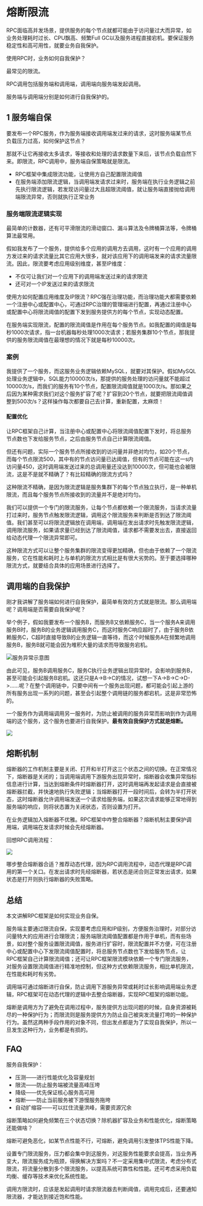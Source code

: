 # 熔断限流

RPC面临高并发场景，提供服务的每个节点就都可能由于访问量过大而异常，如业务处理耗时过长、CPU飘高、频繁Full GC以及服务进程直接宕机。要保证服务稳定性和高可用性，就要业务自我保护。

使用RPC时，业务如何自我保护？

最常见的限流。

RPC调用包括服务端和调用端，调用端向服务端发起调用。

服务端与调用端分别是如何进行自我保护的。

## 1 服务端自保

要发布一个RPC服务，作为服务端接收调用端发过来的请求，这时服务端某节点负载压力过高，如何保护这节点？

那就不让它再接收太多请求，等接收和处理的请求数量下来后，该节点负载自然下来。即限流，RPC调用中，服务端自保策略就是限流。

- RPC框架中集成限流功能，让使用方自己配置限流阈值
- 在服务端添加限流逻辑，当调用端发请求过来时，服务端在执行业务逻辑之前先执行限流逻辑，若发现访问量过大且超限流阈值，就让服务端直接抛给调用端限流异常，否则就执行正常业务

### 服务端限流逻辑实现

最简单的计数器，还有可平滑限流的滑动窗口、漏斗算法及令牌桶算法等，令牌桶算法最常用。

假如我发布了一个服务，提供给多个应用的调用方去调用，这时有一个应用的调用方发过来的请求流量比其它应用大很多，就对该应用下的调用端发来的请求流量限流。因此，限流要考虑应用级别维度，甚至IP维度：

- 不仅可让我们对一个应用下的调用端发送过来的请求限流
- 还可对一个IP发送过来的请求限流

使用方如何配置应用维度及IP限流？RPC强在治理功能，而治理功能大都需要依赖一个注册中心或配置中心，可通过RPC治理的管理端进行配置，再通过注册中心或配置中心将限流阈值的配置下发到服务提供方的每个节点，实现动态配置。

在服务端实现限流，配置的限流阈值是作用在每个服务节点。如我配置的阈值是每秒1000次请求，指一台机器每秒处理1000次请求；若服务集群10个节点，那我提供的服务限流阈值在最理想的情况下就是每秒10000次。

### 案例

我提供了一个服务，而这服务业务逻辑依赖MySQL，就要对其保护。假如MySQL处理业务逻辑中，SQL能力10000次/s，那提供的服务处理的访问量就不能超过10000次/s，而我们的服务有10个节点，配置限流阈值就是1000次/s。那如果之后因为某种需求我们对这个服务扩容了呢？扩容到20个节点，就要把限流阈值调整到500次/s？这样操作每次都要自己去计算，重新配置，太麻烦！

#### 配置优化

让RPC框架自己计算，当注册中心或配置中心将限流阈值配置下发时，将总服务节点数也下发给服务节点，之后由服务节点自己计算限流阈值。

但还有问题，实际一个服务节点所接收到的访问量并非绝对均匀，如20个节点，而每个节点限流500，其中有的节点访问量已达阈值，但有的节点可能在这一s内访问量450，这时调用端发送过来的总调用量还没达到10000次，但可能也会被限流，这是不是就不精确了？有比较精确的限流方式吗？

这种限流不精确，是因为限流逻辑是服务集群下的每个节点独立执行，是一种单机限流，而且每个服务节点所接收到的流量并不是绝对均匀。

我们可以提供一个专门的限流服务，让每个节点都依赖一个限流服务，当请求流量打过来时，服务节点触发限流逻辑，调用这个限流服务来判断是否到达了限流阈值。我们甚至可以将限流逻辑放在调用端，调用端在发出请求时先触发限流逻辑，调用限流服务，如果请求量已经到达了限流阈值，请求都不需要发出去，直接返回给动态代理一个限流异常即可。

这种限流方式可以让整个服务集群的限流变得更加精确，但也由于依赖了一个限流服务，它在性能和耗时上与单机的限流方式相比是有很大劣势的。至于要选择哪种限流方式，就要结合具体的应用场景进行选择了。

## 调用端的自我保护

刚才我讲解了服务端如何进行自我保护，最简单有效的方式就是限流。那么调用端呢？调用端是否需要自我保护呢？

举个例子，假如我要发布一个服务B，而服务B又依赖服务C，当一个服务A来调用服务B时，服务B的业务逻辑调用服务C，而这时服务C响应超时了，由于服务B依赖服务C，C超时直接导致B的业务逻辑一直等待，而这个时候服务A在频繁地调用服务B，服务B就可能会因为堆积大量的请求而导致服务宕机。

![服务异常示意图](https://javaedge.oss-cn-shanghai.aliyuncs.com/dc2a18f1e2c495380cc4053b92ed3131.jpg)

由此可见，服务B调用服务C，服务C执行业务逻辑出现异常时，会影响到服务B，甚至可能会引起服务B宕机。这还只是A->B->C的情况，试想一下A->B->C->D->……呢？在整个调用链中，只要中间有一个服务出现问题，都可能会引起上游的所有服务出现一系列的问题，甚至会引起整个调用链的服务都宕机，这是非常恐怖的。

一个服务作为调用端调用另一服务时，为防止被调用的服务异常而影响到作为调用端的这个服务，这个服务也要进行自我保护。**最有效自我保护方式就是熔断。**

![](https://javaedge.oss-cn-shanghai.aliyuncs.com/903fa4374beb753c1db8f1f8b82ff464-20240217203903729.jpg)

## 熔断机制

熔断器的工作机制主要是关闭、打开和半打开这三个状态之间的切换。在正常情况下，熔断器是关闭的；当调用端调用下游服务出现异常时，熔断器会收集异常指标信息进行计算，当达到熔断条件时熔断器打开，这时调用端再发起请求是会直接被熔断器拦截，并快速地执行失败逻辑；当熔断器打开一段时间后，会转为半打开状态，这时熔断器允许调用端发送一个请求给服务端，如果这次请求能够正常地得到服务端的响应，则将状态置为关闭状态，否则设置为打开。



在业务逻辑加入熔断器不优雅。RPC框架中咋整合熔断器？熔断机制主要保护调用端，调用端在发请求时候会先经熔断器。

回想RPC调用流程：

![](https://javaedge.oss-cn-shanghai.aliyuncs.com/59b7479220a415ef034fb6edb589ec87.jpg)

哪步整合熔断器合适？推荐动态代理，因为RPC调用流程中，动态代理是RPC调用的第一个关口。在发出请求时先经熔断器，若状态是闭合则正常发出请求，如果状态是打开则执行熔断器的失败策略。

## 总结

本文讲解RPC框架是如何实现业务自保。

服务端主要通过限流自保，实现要考虑应用和IP级别，方便服务治理时，对部分访问量特大的应用进行合理限流；服务端限流阈值配置都是作用于单机，而有些场景，如对整个服务设置限流阈值，服务进行扩容时，限流配置并不方便，可在注册中心或配置中心下发限流阈值配置时，将总服务节点数也下发给服务节点，让RPC框架自己计算限流阈值；还可让RPC框架限流模块依赖一个专门限流服务，对服务设置限流阈值进行精准地控制，但这种方式依赖限流服务，相比单机限流，在性能和耗时有劣势。

调用端可通过熔断进行自保，防止调用下游服务异常或耗时过长影响调用端业务逻辑，RPC框架可在动态代理的逻辑中去整合熔断器，实现RPC框架的熔断功能。

熔断是调用方为了避免在调用过程中，服务提供方出现问题的时候，自身资源被耗尽的一种保护行为；而限流则是服务提供方为防止自己被突发流量打垮的一种保护行为。虽然这两种手段作用的对象不同，但出发点都是为了实现自我保护，所以一旦发生这种行为，业务都是有损的。

## FAQ

服务自我保护：

- 压测——进行性能优化及容量规划
- 限流——防止服务端被流量高峰压垮
- 降级——优先保证核心服务高可用
- 熔断——防止当前服务被下游慢服务拖垮
- 自动扩缩容——可以扛住流量洪峰，需要资源冗余



熔断策略如何避免频繁在三个状态切换？除机器扩容及业务和性能优化，熔断策略还能做啥？

熔断可避免恶化，如某节点性能不行，可熔断，避免调用引发整体TPS性能下降。

设置专门限流服务，压力都会集中到这服务，对这服务性能要求会提高，当业务再变大，限流服务成为瓶颈，得换解决方案吗？不一定采用集中式限流，考虑分布式限流，将流量分散到多个限流服务，以提高系统可靠性和性能。还可考虑采用负载均衡、缓存等技术来优化系统性能。

调用方限流时，应该是发起调用时请求限流器去判断阈值，调用完成后，还要通知限流器，才能达到接近饱和性能。

<HideArticle />
